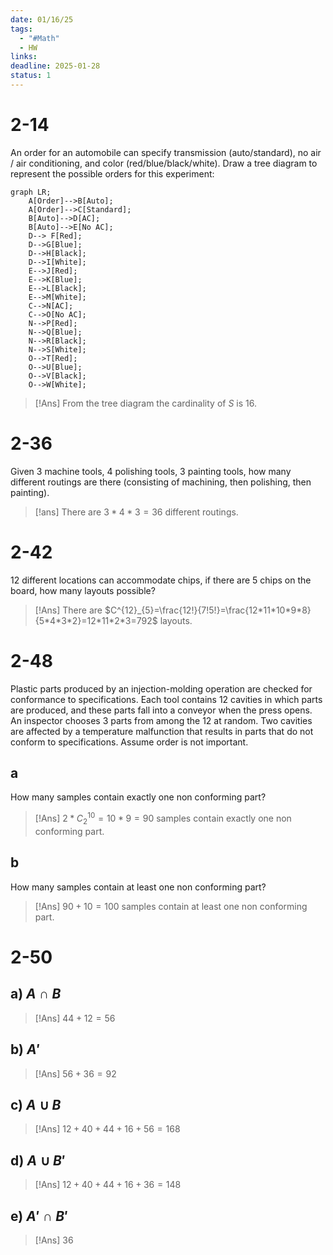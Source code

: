 ```yaml
---
date: 01/16/25
tags:
  - "#Math"
  - HW
links: 
deadline: 2025-01-28
status: 1
---
```

# 2-14
An order for an automobile can specify transmission (auto/standard), no air / air conditioning, and color (red/blue/black/white). Draw a tree diagram to represent the possible orders for this experiment:

``` mermaid
graph LR;
	A[Order]-->B[Auto];
    A[Order]-->C[Standard];
    B[Auto]-->D[AC];
    B[Auto]-->E[No AC];
    D--> F[Red];
    D-->G[Blue];
    D-->H[Black];
    D-->I[White];
    E-->J[Red];
    E-->K[Blue];
    E-->L[Black];
    E-->M[White];
    C-->N[AC];
    C-->O[No AC];
    N-->P[Red];
    N-->Q[Blue];
    N-->R[Black];
    N-->S[White];
    O-->T[Red];
    O-->U[Blue];
    O-->V[Black];
    O-->W[White];

```
> [!Ans] From the tree diagram the cardinality of $S$ is $16$.
# 2-36
Given 3 machine tools, 4 polishing tools, 3 painting tools, how many different routings are there (consisting of machining, then polishing, then painting).
> [!ans] There are $3*4*3=36$ different routings.
>
# 2-42
12 different locations can accommodate chips, if there are 5 chips on the board, how many layouts possible?
> [!Ans] There are $C^{12}_{5}=\frac{12!}{7!5!}=\frac{12*11*10*9*8}{5*4*3*2}=12*11*2*3=792$ layouts.
>

# 2-48
Plastic parts produced by an injection-molding operation are checked for conformance to specifications. Each tool contains 12 cavities in which parts are produced, and these parts fall into a conveyor when the press opens. An inspector chooses 3 parts from among the 12 at random. Two cavities are affected by a temperature malfunction that results in parts that do not conform to specifications. Assume order is not important.
## a
How many samples contain exactly one non conforming part?
> [!Ans] $2*C^{10}_{2}=10*9=90$ samples contain exactly one non conforming part.

## b
How many samples contain at least one non conforming part?
> [!Ans] $90+10=100$ samples contain at least one non conforming part.

# 2-50
## a) $A\cap B$
> [!Ans] $44+12=56$
## b) $A'$
> [!Ans] $56+36=92$
## c) $A\cup B$
> [!Ans] $12+40+44+16+56=168$
## d) $A\cup B'$
> [!Ans] $12+40+44+16+36=148$
## e) $A'\cap B'$
> [!Ans] $36$
